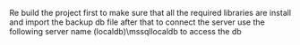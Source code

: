 Re build the project first to make sure that all the required libraries are install
and import the backup db file
after that to connect the server use the following server name (localdb)\mssqllocaldb to access the db 
